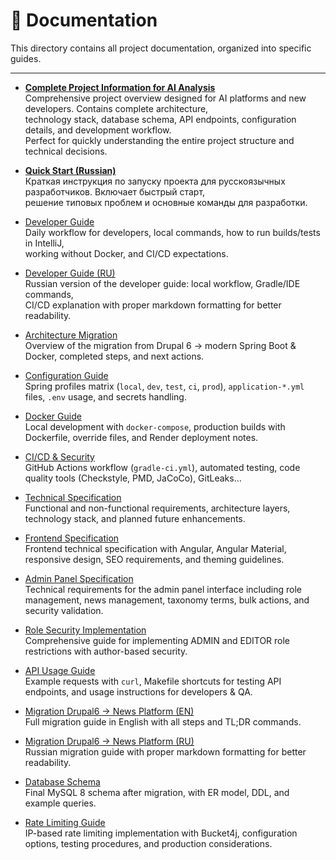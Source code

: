 # 📖 Documentation

This directory contains all project documentation, organized into specific guides.

---

- **[Complete Project Information for AI Analysis](./TASK_DESCRIPTION.md)**  
  Comprehensive project overview designed for AI platforms and new developers. Contains complete architecture,  
  technology stack, database schema, API endpoints, configuration details, and development workflow.  
  Perfect for quickly understanding the entire project structure and technical decisions.

- **[Quick Start (Russian)](./QUICK_START_RU.md)**  
  Краткая инструкция по запуску проекта для русскоязычных разработчиков. Включает быстрый старт,  
  решение типовых проблем и основные команды для разработки.

- [Developer Guide](./DEVELOPER_GUIDE.md)  
  Daily workflow for developers, local commands, how to run builds/tests in IntelliJ,  
  working without Docker, and CI/CD expectations.

- [Developer Guide (RU)](./DEVELOPER_GUIDE_RU.md)  
  Russian version of the developer guide: local workflow, Gradle/IDE commands,  
  CI/CD explanation with proper markdown formatting for better readability.

- [Architecture Migration](./ARCHITECTURE_MIGRATION.md)  
  Overview of the migration from Drupal 6 → modern Spring Boot & Docker, completed steps, and next actions.

- [Configuration Guide](./CONFIG_GUIDE.md)  
  Spring profiles matrix (`local`, `dev`, `test`, `ci`, `prod`), `application-*.yml` files, `.env` usage, and secrets handling.

- [Docker Guide](./DOCKER_GUIDE.md)  
  Local development with `docker-compose`, production builds with Dockerfile, override files, and Render deployment notes.

- [CI/CD & Security](./CI_CD_SECURITY.md)  
  GitHub Actions workflow (`gradle-ci.yml`), automated testing, code quality tools (Checkstyle, PMD, JaCoCo), GitLeaks…

- [Technical Specification](./TECHNICAL_SPEC.md)  
  Functional and non-functional requirements, architecture layers, technology stack, and planned future enhancements.

- [Frontend Specification](./FRONTEND_SPEC.md)  
  Frontend technical specification with Angular, Angular Material, responsive design, SEO requirements, and theming guidelines.

- [Admin Panel Specification](./ADMIN_PANEL_SPEC.md)  
  Technical requirements for the admin panel interface including role management, news management, taxonomy terms, bulk actions, and security validation.

- [Role Security Implementation](./ROLE_SECURITY_IMPLEMENTATION.md)  
  Comprehensive guide for implementing ADMIN and EDITOR role restrictions with author-based security.

- [API Usage Guide](./API_USAGE.md)  
  Example requests with `curl`, Makefile shortcuts for testing API endpoints, and usage instructions for developers & QA.

- [Migration Drupal6 → News Platform (EN)](./MIGRATION_DRUPAL6.md)  
  Full migration guide in English with all steps and TL;DR commands.

- [Migration Drupal6 → News Platform (RU)](./MIGRATION_DRUPAL6_RU.md)  
  Russian migration guide with proper markdown formatting for better readability.

- [Database Schema](./DATABASE_SCHEMA.md)  
  Final MySQL 8 schema after migration, with ER model, DDL, and example queries.

- [Rate Limiting Guide](./RATE_LIMITING.md)  
  IP-based rate limiting implementation with Bucket4j, configuration options, testing procedures, and production considerations.